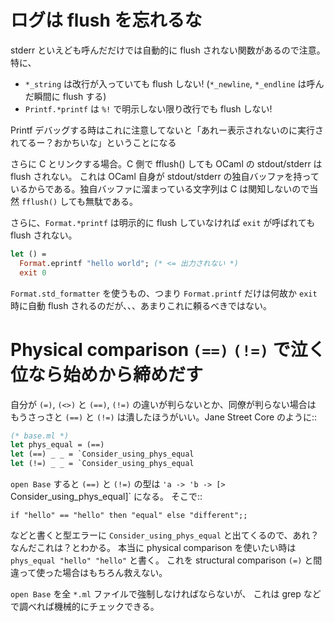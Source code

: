 ログは flush を忘れるな
================================================

stderr といえども呼んだだけでは自動的に flush されない関数があるので注意。特に、

* `*_string` は改行が入っていても flush しない! (`*_newline`, `*_endline` は呼んだ瞬間に flush する)
* `Printf.*printf` は `%!` で明示しない限り改行でも flush しない!

Printf デバッグする時はこれに注意してないと「あれー表示されないのに実行されてるー？おかちいな」ということになる

さらに C とリンクする場合。C 側で fflush() しても OCaml の stdout/stderr は flush されない。
これは OCaml 自身が stdout/stderr の独自バッファを持っているからである。独自バッファに溜まっている文字列は
C は関知しないので当然 `fflush()` しても無駄である。

さらに、`Format.*printf` は明示的に flush していなければ `exit` が呼ばれても flush されない。

```ocaml
let () =
  Format.eprintf "hello world"; (* <= 出力されない *)
  exit 0
```

`Format.std_formatter` を使うもの、つまり `Format.printf` だけは何故か
`exit`時に自動 flush されるのだが、、、あまりこれに頼るべきではない。

Physical comparison `(==)`  `(!=)`  で泣く位なら始めから締めだす
==========================================================================

自分が `(=)`, `(<>)` と `(==)`, `(!=)` の違いが判らないとか、同僚が判らない場合は
もうさっさと `(==)` と `(!=)` は潰したほうがいい。Jane Street Core のように::

```ocaml
(* base.ml *)
let phys_equal = (==)
let (==) _ _ = `Consider_using_phys_equal
let (!=) _ _ = `Consider_using_phys_equal
```

`open Base` すると `(==)` と `(!=)` の型は `'a -> 'b -> [> `Consider_using_phys_equal]` になる。
そこで::

```
if "hello" == "hello" then "equal" else "different";;
```

などと書くと型エラーに `Consider_using_phys_equal` と出てくるので、あれ？なんだこれは？とわかる。
本当に physical comparison を使いたい時は `phys_equal "hello" "hello"` と書く。
これを structural comparison `(=)` と間違って使った場合はもちろん救えない。

`open Base` を全 `*.ml` ファイルで強制しなければならないが、
これは grep などで調べれば機械的にチェックできる。

